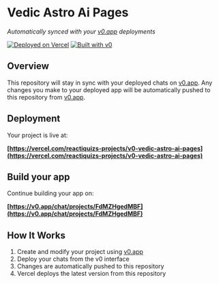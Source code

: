 # Vedic Astro Ai Pages

*Automatically synced with your [v0.app](https://v0.app) deployments*

[![Deployed on Vercel](https://img.shields.io/badge/Deployed%20on-Vercel-black?style=for-the-badge&logo=vercel)](https://vercel.com/reactiquizs-projects/v0-vedic-astro-ai-pages)
[![Built with v0](https://img.shields.io/badge/Built%20with-v0.app-black?style=for-the-badge)](https://v0.app/chat/projects/FdMZHgedMBF)

## Overview

This repository will stay in sync with your deployed chats on [v0.app](https://v0.app).
Any changes you make to your deployed app will be automatically pushed to this repository from [v0.app](https://v0.app).

## Deployment

Your project is live at:

**[https://vercel.com/reactiquizs-projects/v0-vedic-astro-ai-pages](https://vercel.com/reactiquizs-projects/v0-vedic-astro-ai-pages)**

## Build your app

Continue building your app on:

**[https://v0.app/chat/projects/FdMZHgedMBF](https://v0.app/chat/projects/FdMZHgedMBF)**

## How It Works

1. Create and modify your project using [v0.app](https://v0.app)
2. Deploy your chats from the v0 interface
3. Changes are automatically pushed to this repository
4. Vercel deploys the latest version from this repository